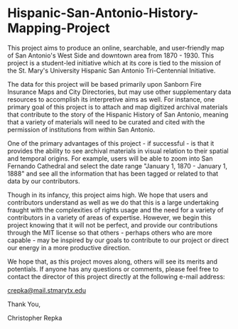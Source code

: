 # Hispanic-San-Antonio-History-Mapping-Project

This project aims to produce an online, searchable, and user-friendly map of San Antonio's West Side and downtown area from 1870 - 1930. This project is a student-led initiative which at its core is tied to the mission of the St. Mary's University Hispanic San Antonio Tri-Centennial Initiative. 

The data for this project will be based primarily upon Sanborn Fire Insurance Maps and City Directories, but may use other supplementary data resources to accomplish its interpretive aims as well. For instance, one primary goal of this project is to attach and map digitized archival materials that contribute to the story of the Hispanic History of San Antonio, meaning that a variety of materials will need to be curated and cited with the permission of institutions from within San Antonio.

One of the primary advantages of this project - if successful - is that it provides the ability to see archival materials in visual relation to their spatial and temporal origins. For example, users will be able to zoom into San Fernando Cathedral and select the date range "January 1, 1870 - January 1, 1888" and see all the information that has been tagged or related to that data by our contributors.

Though in its infancy, this project aims high. We hope that users and contributors understand as well as we do that this is a large undertaking fraught with the complexities of rights usage and the need for a variety of contributors in a variety of areas of expertise. However, we begin this project knowing that it will not be perfect, and provide our contributions through the MIT license so that others - perhaps others who are more capable - may be inspired by our goals to contribute to our project or direct our energy in a more productive direction. 

We hope that, as this project moves along, others will see its merits and potentials. If anyone has any questions or comments, please feel free to contact the director of this project directly at the following e-mail address:

crepka@mail.stmarytx.edu

Thank You,


Christopher Repka
